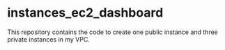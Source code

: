 # instances_ec2_dashboard
This repository contains the code to create one public instance and three private instances in my VPC.

